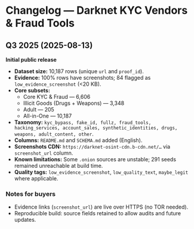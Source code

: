 # Changelog — Darknet KYC Vendors & Fraud Tools

## Q3 2025 (2025-08-13)
**Initial public release**

- **Dataset size:** 10,187 rows (unique `url` and `proof_id`).
- **Evidence:** 100% rows have screenshots; 84 flagged as `low_evidence_screenshot` (<20 KB).
- **Core subsets:**
  - Core KYC & Fraud — 6,606
  - Illicit Goods (Drugs + Weapons) — 3,348
  - Adult — 205
  - All-in-One — 10,187
- **Taxonomy:** `kyc_bypass, fake_id, fullz, fraud_tools, hacking_services, account_sales, synthetic_identities, drugs, weapons, adult_content, other`.
- **Columns:** `README.md` and `SCHEMA.md` added (English).
- **Screenshots CDN:** `https://darknet-osint-cdn.b-cdn.net/…` via `screenshot_url` column.
- **Known limitations:** Some `.onion` sources are unstable; 291 seeds remained unreachable at build time.
- **Quality tags:** `low_evidence_screenshot`, `low_quality_text`, `maybe_legit` where applicable.

### Notes for buyers
- Evidence links (`screenshot_url`) are live over HTTPS (no TOR needed).
- Reproducible build: source fields retained to allow audits and future updates.

